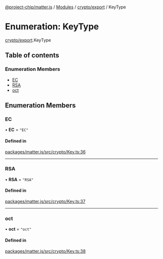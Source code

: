 [@project-chip/matter.js](../README.md) / [Modules](../modules.md) / [crypto/export](../modules/crypto_export.md) / KeyType

# Enumeration: KeyType

[crypto/export](../modules/crypto_export.md).KeyType

## Table of contents

### Enumeration Members

- [EC](crypto_export.KeyType.md#ec)
- [RSA](crypto_export.KeyType.md#rsa)
- [oct](crypto_export.KeyType.md#oct)

## Enumeration Members

### EC

• **EC** = ``"EC"``

#### Defined in

[packages/matter.js/src/crypto/Key.ts:36](https://github.com/project-chip/matter.js/blob/c15b1068/packages/matter.js/src/crypto/Key.ts#L36)

___

### RSA

• **RSA** = ``"RSA"``

#### Defined in

[packages/matter.js/src/crypto/Key.ts:37](https://github.com/project-chip/matter.js/blob/c15b1068/packages/matter.js/src/crypto/Key.ts#L37)

___

### oct

• **oct** = ``"oct"``

#### Defined in

[packages/matter.js/src/crypto/Key.ts:38](https://github.com/project-chip/matter.js/blob/c15b1068/packages/matter.js/src/crypto/Key.ts#L38)
